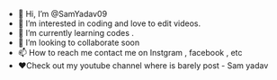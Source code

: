 - 👋 Hi, I’m @SamYadav09
- 👀 I’m interested in coding and love to edit videos.
- 🌱 I’m currently learning codes .
- 💞️ I’m looking to collaborate soon
- 📫 How to reach me contact me on Instgram , facebook , etc
- ❤️Check out my youtube channel where is barely post - Sam yadav

<!---
SamYadav09/SamYadav09 is a ✨ special ✨ repository because its `README.md` (this file) appears on your GitHub profile.
You can click the Preview link to take a look at your changes.
--->
